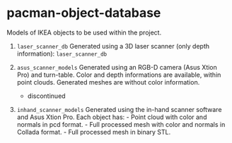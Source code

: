 pacman-object-database
======================

Models of IKEA objects to be used within the project.

1. `laser_scanner_db` Generated using a 3D laser scanner (only depth information): `laser_scanner_db`

2. `asus_scanner_models` Generated using an RGB-D camera (Asus Xtion Pro) and turn-table. Color and depth informations are available, within point clouds. Generated meshes are without color information.
	- discontinued
3. `inhand_scanner_models` Generated using the in-hand scanner software and Asus Xtion Pro. Each object has: 
        - Point cloud with color and normals in pcd format.
        - Full processed mesh with color and normals in Collada format.
        - Full processed mesh in binary STL.
